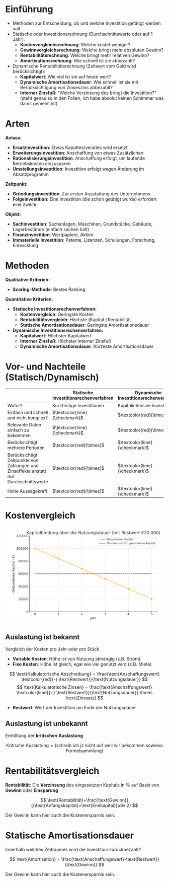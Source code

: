 # Einführung
- Methoden zur Entscheidung, ob und welche Investition getätigt werden soll
- Statische oder Investitionsrechnung (Durchschnittswerte oder auf 1 Jahr):
  - **Kostenvergleichsrechnung**: Welche kostet weniger?
  - **Gewinnvergleichsrechnung**: Welche bringt mehr absoluten Gewinn?
  - **Rentabilitätsrechnung**: Welche bringt mehr relativen Gewinn?
  - **Amortisationsrechnung**: Wie schnell ist sie abbezahlt?
- Dynamische Rentabilitätsrechnung (Zeitwert vom Geld wird berücksichtigt):
  - **Kapitalwert**: Wie viel ist sie auf heute wert?
  - **Dynamische Amortisationsdauer**: Wie schnell ist sie mit Berücksichtigung von Zinseszins abbezahlt?
  - **Interner Zinsfuß**: "Welche Verzinsung des bringt die Investition?" (steht genau so in den Folien, ich habe absolut keinen Schimmer was damit gemeint ist)

# Arten
**Anlass:**
- **Ersatzinvestition**: Etwas Kaputtes/veraltes wird ersetzt
- **Erweiterungsinvestition**: Anschaffung von etwas Zusätzlichen
- **Rationalisierungsinvestition**: Anschaffung erfolgt, um laufende Betriebskosten einzusparen
- **Umstellungsinvestition**: Investition erfolgt wegen Änderung im Absatzprogramm

**Zeitpunkt:**
- **Gründungsinvestition**: Zur ersten Ausstattung des Unternehmens
- **Folgeinvestition**: Eine Investition (die schon getätigt wurde) erfordert eine zweite. 

**Objekt:**
- **Sachinvestition**: Sachanlagen, Maschinen, Grundstücke, Gebäude, Lagerbestände (einfach sachen halt)
- **Finanzinvestition**: Wertpapiere, Aktien 
- **Immaterielle Investition**: Patente, Lizenzen, Schulungen, Forschung, Entwicklung

# Methoden

**Qualitative Kriterien:**
- **Scoring-Methode**: Bestes Ranking

**Quantitative Kriterien:**
- **Statische Investitionsrechenverfahren:**
  - **Kostenvergleich**: Geringste Kosten
  - **Rentabilitätsvergleich**: Höchste (Kapital-)Rentabilität
  - **Statische Amortisationsdauer**: Geringste Amortisationsdauer
- **Dynamische Investitionsrechenverfahren:**
  - **Kapitalwert**: Höchster Kapitalwert
  - **Interner Zinsfuß**: Höchster interner Zinsfuß
  - **Dynamische Amortisationsdauer**: Kürzeste Amortisationsdauer

# Vor- und Nachteile (Statisch/Dynamisch)

||**Statische Investitionsrechenverfahren**|**Dynamische Investitionsrechenverfahren**|
|-|-|-|
|Wofür?|Kurzfristige Investitionen|Kapitalintensive Investitionen|
|Einfach und schnell und nicht komplex?|$\textcolor{lime}{\checkmark}$|$\textcolor{red}{\times}$|
|Relevante Daten einfach zu bekommen|$\textcolor{lime}{\checkmark}$|$\textcolor{red}{\times}$|
|Berücksichtigt mehrere Perioden|$\textcolor{red}{\times}$|$\textcolor{lime}{\checkmark}$|
|Berücksichtigt Zeitpunkte von Zahlungen und Zinseffekte anstatt nur Durchschnittswerte|$\textcolor{red}{\times}$|$\textcolor{lime}{\checkmark}$|
|Hohe Aussagekraft|$\textcolor{red}{\times}$|$\textcolor{lime}{\checkmark}$|

# Kostenvergleich

![2_diagramm-kapitalbindung](assets/2_diagramm-kapitalbindung.png)

## Auslastung ist bekannt
Vergleich der Kosten pro Jahr oder pro Stück

- **Variable Kosten**: Höhe ist von Nutzung abhängig (z.B. Strom)
- **Fixe Kosten**: Höhe ist gleich, egal wie viel genutzt wird (z.B. Miete)

$$
\text{Kalkulatorische Abschreibung} = \frac{\text{Anschaffungswert} \textcolor{red}{-} \text{Restwert}}{\text{Nutzungsdauer}}
$$
$$
\text{Kalkulatorische Zinsen} = \frac{\text{Anschaffungswert} \textcolor{lime}{+} \text{Restwert}}{\text{Nutzungsdauer}} \times \text{Zinssatz}
$$

- **Restwert**: Wert der Investition am Ende der Nutzungsdauer

## Auslastung ist unbekannt
Ermittlung der **kritischen Auslastung**

$$
\text{Kritische Auslastung} = \text{(schreib ich jz nicht auf weil wir bekommen sowieso Formelsammlung)}
$$

# Rentabilitätsvergleich
**Rentabilität**: Die **Verzinsung** des eingesetzten Kapitals in % auf Basis von **Gewinn** oder **Einsparung**

$$
\text{Rentabilität}=\frac{\text{Gewinn}}{(\text{Anfangskapital}+\text{Endkapital})\div 2}
$$

Der $\text{Gewinn}$ kann hier auch die $\text{Kostenersparnis}$ sein.

# Statische Amortisationsdauer
Innerhalb welches Zeitraumes wird die Investition zurückbezahlt?

$$
\text{Amortisation} = \frac{\text{Anschaffungswert}-\text{Restwert}}{\text{Gewinn}}
$$

Der $\text{Gewinn}$ kann hier auch die $\text{Kostenersparnis}$ sein.